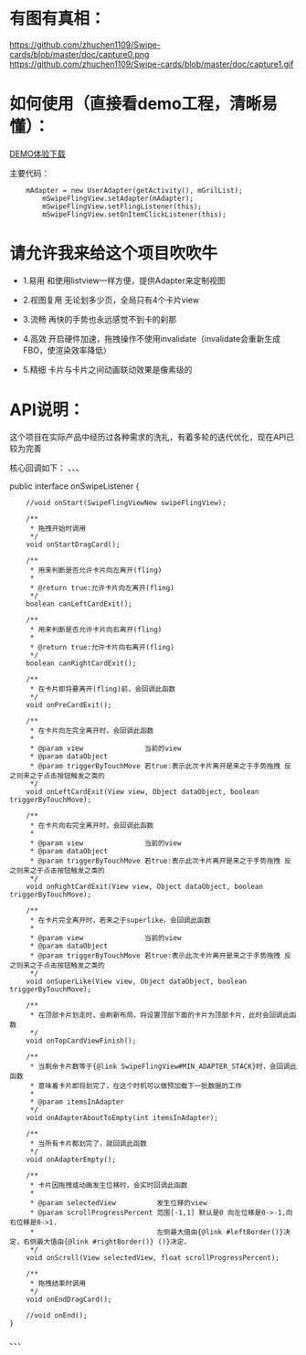 # 有图有真相：

https://github.com/zhuchen1109/Swipe-cards/blob/master/doc/capture0.png
https://github.com/zhuchen1109/Swipe-cards/blob/master/doc/capture1.gif



# 如何使用（直接看demo工程，清晰易懂）：
<a href=“”>DEMO体验下载</a>

主要代码：
```
	mAdapter = new UserAdapter(getActivity(), mGrilList);
      	mSwipeFlingView.setAdapter(mAdapter);
       	mSwipeFlingView.setFlingListener(this);
       	mSwipeFlingView.setOnItemClickListener(this);
```



# 请允许我来给这个项目吹吹牛


* 1.易用  和使用listview一样方便，提供Adapter来定制视图

* 2.视图复用  无论划多少页，全局只有4个卡片view

* 3.流畅  再快的手势也永远感觉不到卡的刹那

* 4.高效  开启硬件加速，拖拽操作不使用invalidate（invalidate会重新生成FBO，使渲染效率降低）

* 5.精细  卡片与卡片之间动画联动效果是像素级的



# API说明：

这个项目在实际产品中经历过各种需求的洗礼，有着多轮的迭代优化，现在API已较为完善

核心回调如下：
、、、

public interface onSwipeListener {

        //void onStart(SwipeFlingViewNew swipeFlingView);

        /**
         * 拖拽开始时调用
         */
        void onStartDragCard();

        /**
         * 用来判断是否允许卡片向左离开(fling)
         *
         * @return true:允许卡片向左离开(fling)
         */
        boolean canLeftCardExit();

        /**
         * 用来判断是否允许卡片向右离开(fling)
         *
         * @return true:允许卡片向右离开(fling)
         */
        boolean canRightCardExit();

        /**
         * 在卡片即将要离开(fling)前，会回调此函数
         */
        void onPreCardExit();

        /**
         * 在卡片向左完全离开时，会回调此函数
         *
         * @param view               当前的view
         * @param dataObject
         * @param triggerByTouchMove 若true:表示此次卡片离开是来之于手势拖拽 反之则来之于点击按钮触发之类的
         */
        void onLeftCardExit(View view, Object dataObject, boolean triggerByTouchMove);

        /**
         * 在卡片向右完全离开时，会回调此函数
         *
         * @param view               当前的view
         * @param dataObject
         * @param triggerByTouchMove 若true:表示此次卡片离开是来之于手势拖拽 反之则来之于点击按钮触发之类的
         */
        void onRightCardExit(View view, Object dataObject, boolean triggerByTouchMove);

        /**
         * 在卡片完全离开时，若来之于superlike，会回调此函数
         *
         * @param view               当前的view
         * @param dataObject
         * @param triggerByTouchMove 若true:表示此次卡片离开是来之于手势拖拽 反之则来之于点击按钮触发之类的
         */
        void onSuperLike(View view, Object dataObject, boolean triggerByTouchMove);

        /**
         * 在顶部卡片划走时，会刷新布局，将设置顶部下面的卡片为顶部卡片，此时会回调此函数
         */
        void onTopCardViewFinish();

        /**
         * 当剩余卡片数等于{@link SwipeFlingView#MIN_ADAPTER_STACK}时，会回调此函数
         * 意味着卡片即将划完了，在这个时机可以做预加载下一批数据的工作
         *
         * @param itemsInAdapter
         */
        void onAdapterAboutToEmpty(int itemsInAdapter);

        /**
         * 当所有卡片都划完了，就回调此函数
         */
        void onAdapterEmpty();

        /**
         * 卡片因拖拽或动画发生位移时，会实时回调此函数
         *
         * @param selectedView          发生位移的view
         * @param scrollProgressPercent 范围[-1,1] 默认是0 向左位移是0->-1,向右位移是0->1.
         *                              左侧最大值由{@link #leftBorder()}决定，右侧最大值由{@link #rightBorder()} ()}决定，
         */
        void onScroll(View selectedView, float scrollProgressPercent);

        /**
         * 拖拽结束时调用
         */
        void onEndDragCard();

        //void onEnd();
    }
、、、


